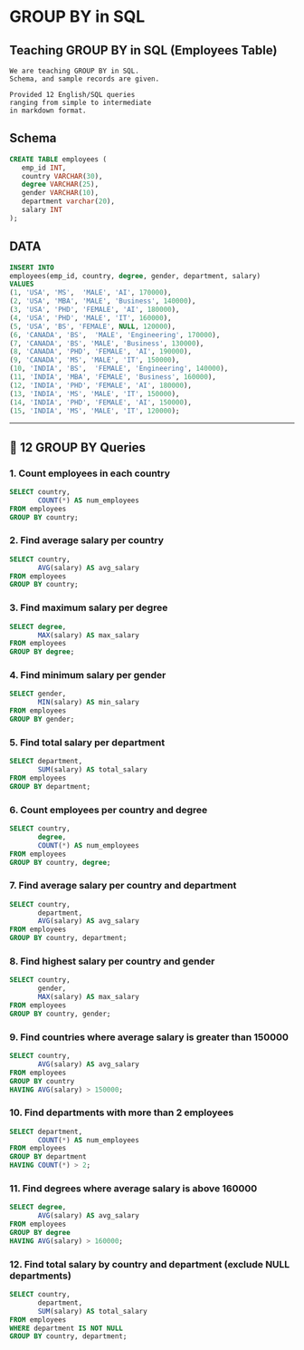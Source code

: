 # GROUP BY in SQL

## Teaching GROUP BY in SQL (Employees Table)

	We are teaching GROUP BY in SQL.
	Schema, and sample records are given.
 
    Provided 12 English/SQL queries
    ranging from simple to intermediate
    in markdown format. 

## Schema

```sql
CREATE TABLE employees (
   emp_id INT,
   country VARCHAR(30),
   degree VARCHAR(25),
   gender VARCHAR(10),
   department varchar(20),
   salary INT
);
```

## DATA

```sql
INSERT INTO 
employees(emp_id, country, degree, gender, department, salary)
VALUES
(1, 'USA', 'MS',  'MALE', 'AI', 170000),
(2, 'USA', 'MBA', 'MALE', 'Business', 140000),
(3, 'USA', 'PHD', 'FEMALE', 'AI', 180000),
(4, 'USA', 'PHD', 'MALE', 'IT', 160000),
(5, 'USA', 'BS', 'FEMALE', NULL, 120000),
(6, 'CANADA', 'BS',  'MALE', 'Engineering', 170000),
(7, 'CANADA', 'BS', 'MALE', 'Business', 130000),
(8, 'CANADA', 'PHD', 'FEMALE', 'AI', 190000),
(9, 'CANADA', 'MS', 'MALE', 'IT', 150000),
(10, 'INDIA', 'BS',  'FEMALE', 'Engineering', 140000),
(11, 'INDIA', 'MBA', 'FEMALE', 'Business', 160000),
(12, 'INDIA', 'PHD', 'FEMALE', 'AI', 180000),
(13, 'INDIA', 'MS', 'MALE', 'IT', 150000),
(14, 'INDIA', 'PHD', 'FEMALE', 'AI', 150000),
(15, 'INDIA', 'MS', 'MALE', 'IT', 120000);
```



---

## 🔹 12 GROUP BY Queries

### 1. Count employees in each country

```sql
SELECT country, 
       COUNT(*) AS num_employees
FROM employees
GROUP BY country;
```

### 2. Find average salary per country

```sql
SELECT country, 
       AVG(salary) AS avg_salary
FROM employees
GROUP BY country;
```

### 3. Find maximum salary per degree

```sql
SELECT degree, 
       MAX(salary) AS max_salary
FROM employees
GROUP BY degree;
```

### 4. Find minimum salary per gender

```sql
SELECT gender, 
       MIN(salary) AS min_salary
FROM employees
GROUP BY gender;
```

### 5. Find total salary per department

```sql
SELECT department, 
       SUM(salary) AS total_salary
FROM employees
GROUP BY department;
```

### 6. Count employees per country and degree

```sql
SELECT country, 
       degree, 
       COUNT(*) AS num_employees
FROM employees
GROUP BY country, degree;
```

### 7. Find average salary per country and department

```sql
SELECT country, 
       department, 
       AVG(salary) AS avg_salary
FROM employees
GROUP BY country, department;
```

### 8. Find highest salary per country and gender

```sql
SELECT country, 
       gender, 
       MAX(salary) AS max_salary
FROM employees
GROUP BY country, gender;
```

### 9. Find countries where average salary is greater than 150000

```sql
SELECT country, 
       AVG(salary) AS avg_salary
FROM employees
GROUP BY country
HAVING AVG(salary) > 150000;
```

### 10. Find departments with more than 2 employees

```sql
SELECT department, 
       COUNT(*) AS num_employees
FROM employees
GROUP BY department
HAVING COUNT(*) > 2;
```

### 11. Find degrees where average salary is above 160000

```sql
SELECT degree, 
       AVG(salary) AS avg_salary
FROM employees
GROUP BY degree
HAVING AVG(salary) > 160000;
```

### 12. Find total salary by country and department (exclude NULL departments)
```sql
SELECT country, 
       department, 
       SUM(salary) AS total_salary
FROM employees
WHERE department IS NOT NULL
GROUP BY country, department;
```
